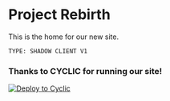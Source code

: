 # Project Rebirth

This is the home for our new site.
```
TYPE: SHADOW CLIENT V1
```

### Thanks to CYCLIC for running our site! 

[![Deploy to Cyclic](https://deploy.cyclic.app/button.svg)](https://deploy.cyclic.app/)


